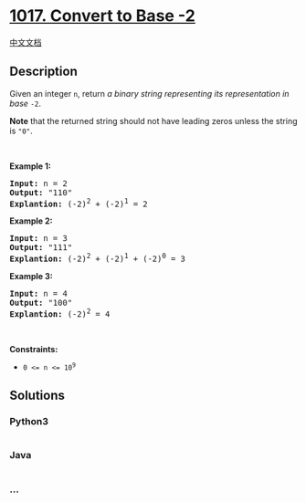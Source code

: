 # [1017. Convert to Base -2](https://leetcode.com/problems/convert-to-base-2)

[中文文档](/solution/1000-1099/1017.Convert%20to%20Base%20-2/README.md)

## Description

<p>Given an integer <code>n</code>, return <em>a binary string representing its representation in base</em> <code>-2</code>.</p>

<p><strong>Note</strong> that the returned string should not have leading zeros unless the string is <code>&quot;0&quot;</code>.</p>

<p>&nbsp;</p>
<p><strong>Example 1:</strong></p>

<pre>
<strong>Input:</strong> n = 2
<strong>Output:</strong> &quot;110&quot;
<strong>Explantion:</strong> (-2)<sup>2</sup> + (-2)<sup>1</sup> = 2
</pre>

<p><strong>Example 2:</strong></p>

<pre>
<strong>Input:</strong> n = 3
<strong>Output:</strong> &quot;111&quot;
<strong>Explantion:</strong> (-2)<sup>2</sup> + (-2)<sup>1</sup> + (-2)<sup>0</sup> = 3
</pre>

<p><strong>Example 3:</strong></p>

<pre>
<strong>Input:</strong> n = 4
<strong>Output:</strong> &quot;100&quot;
<strong>Explantion:</strong> (-2)<sup>2</sup> = 4
</pre>

<p>&nbsp;</p>
<p><strong>Constraints:</strong></p>

<ul>
	<li><code>0 &lt;= n &lt;= 10<sup>9</sup></code></li>
</ul>

## Solutions

<!-- tabs:start -->

### **Python3**

```python

```

### **Java**

```java

```

### **...**

```

```

<!-- tabs:end -->
